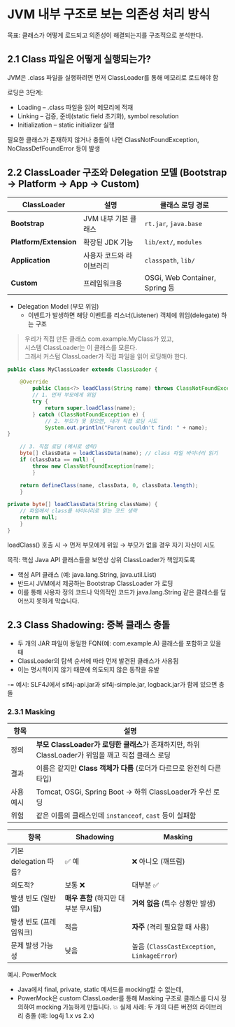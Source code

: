 # JVM 내부 구조로 보는 의존성 처리 방식
   목표: 클래스가 어떻게 로드되고 의존성이 해결되는지를 구조적으로 분석한다.

## 2.1 Class 파일은 어떻게 실행되는가?
JVM은 .class 파일을 실행하려면 먼저 ClassLoader를 통해 메모리로 로드해야 함

로딩은 3단계:
- Loading – .class 파일을 읽어 메모리에 적재
- Linking – 검증, 준비(static field 초기화), symbol resolution 
- Initialization – static initializer 실행

필요한 클래스가 존재하지 않거나 충돌이 나면 ClassNotFoundException, NoClassDefFoundError 등이 발생

## 2.2 ClassLoader 구조와 Delegation 모델 (Bootstrap → Platform → App → Custom)
| ClassLoader            | 설명            | 클래스 로딩 경로                     |
| ---------------------- | ------------- | ----------------------------- |
| **Bootstrap**          | JVM 내부 기본 클래스 | `rt.jar`, `java.base`         |
| **Platform/Extension** | 확장된 JDK 기능    | `lib/ext/`, `modules`         |
| **Application**        | 사용자 코드와 라이브러리 | `classpath`, `lib/`           |
| **Custom**             | 프레임워크용        | OSGi, Web Container, Spring 등 |

- Delegation Model (부모 위임)
  - 이벤트가 발생하면 해당 이벤트를 리스너(Listener) 객체에 위임(delegate) 하는 구조

>우리가 직접 만든 클래스 com.example.MyClass가 있고,</br>
>시스템 ClassLoader는 이 클래스를 모른다.</br>
>그래서 커스텀 ClassLoader가 직접 파일을 읽어 로딩해야 한다.
``` java
public class MyClassLoader extends ClassLoader {

    @Override
        public Class<?> loadClass(String name) throws ClassNotFoundException {
        // 1. 먼저 부모에게 위임
        try {
            return super.loadClass(name);
        } catch (ClassNotFoundException e) {
            // 2. 부모가 못 찾으면, 내가 직접 로딩 시도
            System.out.println("Parent couldn't find: " + name);
}

    // 3. 직접 로딩 (예시로 생략)
    byte[] classData = loadClassData(name); // class 파일 바이너리 읽기
    if (classData == null) {
        throw new ClassNotFoundException(name);
        }

    return defineClass(name, classData, 0, classData.length);
    }

private byte[] loadClassData(String className) {
    // 파일에서 class를 바이너리로 읽는 코드 생략
    return null;
    }
}

```

loadClass() 호출 시 → 먼저 부모에게 위임 → 부모가 없을 경우 자기 자신이 시도

목적: 핵심 Java API 클래스들을 보안상 상위 ClassLoader가 책임지도록
- 핵심 API 클래스 (예: java.lang.String, java.util.List)
- 반드시 JVM에서 제공하는 Bootstrap ClassLoader 가 로딩
- 이를 통해 사용자 정의 코드나 악의적인 코드가 java.lang.String 같은 클래스를 덮어쓰지 못하게 막습니다.

## 2.3 Class Shadowing: 중복 클래스 충돌
- 두 개의 JAR 파일이 동일한 FQN(예: com.example.A) 클래스를 포함하고 있을 때
- ClassLoader의 탐색 순서에 따라 먼저 발견된 클래스가 사용됨 
- 이는 명시적이지 않기 때문에 의도되지 않은 동작을 유발

-= 예시: SLF4J에서 slf4j-api.jar과 slf4j-simple.jar, logback.jar가 함께 있으면 충돌
### 2.3.1 Masking
| 항목    | 설명                                                                   |
| ----- | -------------------------------------------------------------------- |
| 정의    | **부모 ClassLoader가 로딩한 클래스**가 존재하지만, 하위 ClassLoader가 위임을 깨고 직접 클래스 로딩 |
| 결과    | 이름은 같지만 **Class 객체가 다름** (로더가 다르므로 완전히 다른 타입)                        |
| 사용 예시 | Tomcat, OSGi, Spring Boot → 하위 ClassLoader가 우선 로딩                    |
| 위험    | 같은 이름의 클래스인데 `instanceof`, `cast` 등이 실패함                             |


| 항목                | Shadowing               | Masking                                   |
| ----------------- | ----------------------- | ----------------------------------------- |
| 기본 delegation 따름? | ✅ 예                     | ❌ 아니오 (깨뜨림)                               |
| 의도적?              | 보통 ❌                    | 대부분 ✅                                     |
| 발생 빈도 (일반 앱)      | **매우 흔함** (하지만 대부분 무시됨) | **거의 없음** (특수 상황만 발생)                     |
| 발생 빈도 (프레임워크)     | 적음                      | **자주** (격리 필요할 때 사용)                      |
| 문제 발생 가능성         | 낮음                      | 높음 (`ClassCastException`, `LinkageError`) |

예시. PowerMock
- Java에서 final, private, static 메서드를 mocking할 수 없는데,
- PowerMock은 custom ClassLoader를 통해 Masking 구조로 클래스를 다시 정의하여 mocking 가능하게 만듭니다.
💥 실제 사례: 두 개의 다른 버전의 라이브러리 충돌 (예: log4j 1.x vs 2.x)
